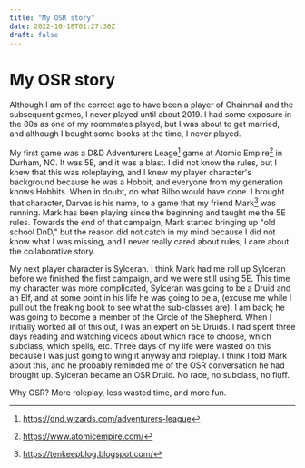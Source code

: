```yaml
---
title: "My OSR story"
date: 2022-10-18T01:27:36Z
draft: false
---
```


# My OSR story

Although I am of the correct age to have been a player of Chainmail and the subsequent games, I never played until about 2019.  I had some exposure in the 80s as one of my roommates played, but I was about to get married, and although I bought some books at the time, I never played.

My first game was a  D&D Adventurers Leage[^1] game at Atomic Empire[^2] in Durham, NC.  It was 5E, and it was a blast.  I did not know the rules, but I knew that this was roleplaying, and I knew my player character's background because he was a Hobbit, and everyone from my generation knows Hobbits.  When in doubt, do what Bilbo would have done.  I brought that character, Darvas is his name, to a game that my friend Mark[^3] was running.  Mark has been playing since the beginning and taught me the 5E rules.  Towards the end of that campaign, Mark started bringing up "old school DnD," but the reason did not catch in my mind because I did not know what I was missing, and I never really cared about rules; I care about the collaborative story.  

My next player character is Sylceran.  I think Mark had me roll up Sylceran before we finished the first campaign, and we were still using 5E.  This time my character was more complicated, Sylceran was going to be a Druid and an Elf, and at some point in his life he was going to be a, (excuse me while I pull out the freaking book to see what the sub-classes are).  I am back; he was going to become a member of the Circle of the Shepherd.  When I initially worked all of this out, I was an expert on 5E Druids.  I had spent three days reading and watching videos about which race to choose, which subclass, which spells, etc.  Three days of my life were wasted on this because I was just going to wing it anyway and roleplay.  I think I told Mark about this, and he probably reminded me of the OSR conversation he had brought up.  Sylceran became an OSR Druid.  No race, no subclass, no fluff.  

Why OSR?  More roleplay, less wasted time, and more fun.

[^1]: https://dnd.wizards.com/adventurers-league
[^2]: https://www.atomicempire.com/
[^3]: https://tenkeepblog.blogspot.com/
